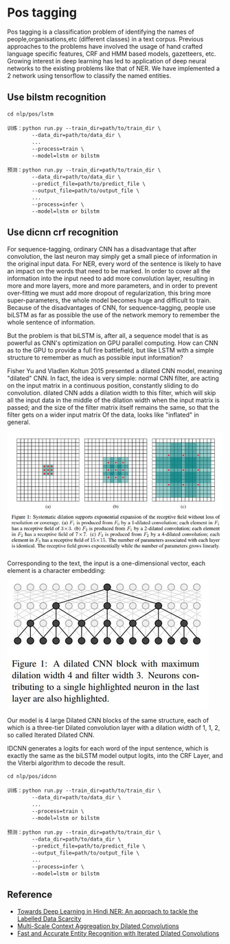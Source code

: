 # Pos tagging

Pos tagging is a classification problem of identifying the names of people,organisations,etc (different classes) in a text corpus.
Previous approaches to the problems have involved the usage of hand crafted language specific features, CRF and HMM based models, gazetteers, etc.
Growing interest in deep learning has led to application of deep neural networks to the existing problems like that of NER.
We have implemented a 2 network using tensorflow to classify the named entities.

## Use bilstm recognition

```
cd nlp/pos/lstm

训练：python run.py --train_dir=path/to/train_dir \
        --data_dir=path/to/data_dir \
        ...
        --process=train \
        --model=lstm or bilstm
        
预测：python run.py --train_dir=path/to/train_dir \
        --data_dir=path/to/data_dir \
        --predict_file=path/to/predict_file \
        --output_file=path/to/output_file \
        ...
        --process=infer \
        --model=lstm or bilstm
```

## Use dicnn crf recognition

For sequence-tagging, ordinary CNN has a disadvantage that after convolution, the last neuron may simply get a small piece of information in the original input data.
For NER, every word of the sentence is likely to have an impact on the words that need to be marked. In order to cover all the information into the input need to add more convolution layer,
resulting in more and more layers, more and more parameters, and in order to prevent over-fitting we must add more dropout of regularization, this bring more super-parameters, the whole model becomes huge and difficult to train.
Because of the disadvantages of CNN, for sequence-tagging, people use biLSTM as far as possible the use of the network memory to remember the whole sentence of information.

But the problem is that biLSTM is, after all, a sequence model that is as powerful as CNN's optimization on GPU parallel computing. How can CNN as to the GPU to provide a full fire battlefield,
but like LSTM with a simple structure to remember as much as possible input information?

Fisher Yu and Vladlen Koltun 2015 presented a dilated CNN model, meaning "dilated" CNN. In fact, the idea is very simple: normal CNN filter, are acting on the input matrix in a continuous position,
constantly sliding to do convolution. dilated CNN adds a dilation width to this filter, which will skip all the input data in the middle of the dilation width when the input matrix is ​​passed;
and the size of the filter matrix itself remains the same, so that the filter gets on a wider input matrix Of the data, looks like "inflated" in general.

![Dilated CNN](../../images/dilated_cnn.jpg)

Corresponding to the text, the input is a one-dimensional vector, each element is a character embedding:

![Dilated CNN block](../../images/dilated_cnn_block.jpg)

Our model is 4 large Dilated CNN blocks of the same structure, each of which is a three-tier Dilated convolution layer with a dilation width of 1, 1, 2, so called Iterated Dilated CNN.

IDCNN generates a logits for each word of the input sentence, which is exactly the same as the biLSTM model output logits, into the CRF Layer, and the Viterbi algorithm to decode the result.


```
cd nlp/pos/idcnn

训练：python run.py --train_dir=path/to/train_dir \
        --data_dir=path/to/data_dir \
        ...
        --process=train \
        --model=lstm or bilstm
        
预测：python run.py --train_dir=path/to/train_dir \
        --data_dir=path/to/data_dir \
        --predict_file=path/to/predict_file \
        --output_file=path/to/output_file \
        ...
        --process=infer \
        --model=lstm or bilstm
```

## Reference

- [Towards Deep Learning in Hindi NER: An approach to tackle the Labelled Data Scarcity](https://arxiv.org/abs/1610.09756)
- [Multi-Scale Context Aggregation by Dilated Convolutions](https://arxiv.org/abs/1511.07122) 
- [Fast and Accurate Entity Recognition with Iterated Dilated Convolutions](https://arxiv.org/abs/1702.02098)

